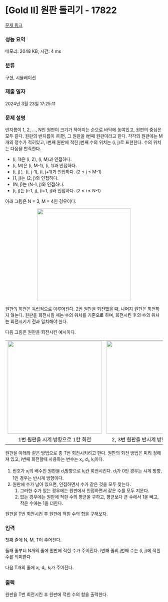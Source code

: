 # [Gold II] 원판 돌리기 - 17822 

[문제 링크](https://www.acmicpc.net/problem/17822) 

### 성능 요약

메모리: 2048 KB, 시간: 4 ms

### 분류

구현, 시뮬레이션

### 제출 일자

2024년 3월 23일 17:25:11

### 문제 설명

<p>반지름이 1, 2, ..., N인 원판이 크기가 작아지는 순으로 바닥에 놓여있고, 원판의 중심은 모두 같다. 원판의 반지름이 i이면, 그 원판을 i번째 원판이라고 한다. 각각의 원판에는 M개의 정수가 적혀있고, i번째 원판에 적힌 j번째 수의 위치는 (i, j)로 표현한다. 수의 위치는 다음을 만족한다.</p>

<ul>
	<li>(i, 1)은 (i, 2), (i, M)과 인접하다.</li>
	<li>(i, M)은 (i, M-1), (i, 1)과 인접하다.</li>
	<li>(i, j)는 (i, j-1), (i, j+1)과 인접하다. (2 ≤ j ≤ M-1)</li>
	<li>(1, j)는 (2, j)와 인접하다.</li>
	<li>(N, j)는 (N-1, j)와 인접하다.</li>
	<li>(i, j)는 (i-1, j), (i+1, j)와 인접하다. (2 ≤ i ≤ N-1)</li>
</ul>

<p>아래 그림은 N = 3, M = 4인 경우이다.</p>

<p style="text-align: center;"><img alt="" src="https://upload.acmicpc.net/5968435b-a1af-4e2a-a612-baff989f44b2/-/preview/" style="width: 300px; height: 295px;"></p>

<p>원판의 회전은 독립적으로 이루어진다. 2번 원판을 회전했을 때, 나머지 원판은 회전하지 않는다. 원판을 회전시킬 때는 수의 위치를 기준으로 하며, 회전시킨 후의 수의 위치는 회전시키기 전과 일치해야 한다.</p>

<p>다음 그림은 원판을 회전시킨 예시이다.</p>

<div class="table-responsive">
<table class="table table-bordered" style="width:100%;">
	<tbody>
		<tr>
			<td style="width: 33%; text-align: center;"><img alt="" src="https://upload.acmicpc.net/977a4e67-5aa7-40d4-92ee-5f59ac75aadb/-/preview/" style="width: 300px; height: 295px;"></td>
			<td style="width: 34%; text-align: center;"><img alt="" src="https://upload.acmicpc.net/f2c1e70b-0a84-46c3-b38d-f7395219b00a/-/preview/" style="width: 300px; height: 295px;"></td>
			<td style="width: 33%; text-align: center;"><img alt="" src="https://upload.acmicpc.net/39d57771-6162-49f5-97b7-0d9fd8911222/-/preview/" style="width: 300px; height: 295px;"></td>
		</tr>
		<tr>
			<td style="width: 33%; text-align: center;">1번 원판을 시계 방향으로 1칸 회전</td>
			<td style="width: 34%; text-align: center;">2, 3번 원판을 반시계 방향으로 3칸 회전</td>
			<td style="width: 33%; text-align: center;">1, 3번 원판을 시계 방향으로 2칸 회전</td>
		</tr>
	</tbody>
</table>
</div>

<p>원판을 아래와 같은 방법으로 총 T번 회전시키려고 한다. 원판의 회전 방법은 미리 정해져 있고, i번째 회전할때 사용하는 변수는 x<sub>i</sub>, d<sub>i</sub>, k<sub>i</sub>이다.</p>

<ol>
	<li>번호가 x<sub>i</sub>의 배수인 원판을 d<sub>i</sub>방향으로 k<sub>i</sub>칸 회전시킨다. d<sub>i</sub>가 0인 경우는 시계 방향, 1인 경우는 반시계 방향이다.</li>
	<li>원판에 수가 남아 있으면, 인접하면서 수가 같은 것을 모두 찾는다.
	<ol>
		<li>그러한 수가 있는 경우에는 원판에서 인접하면서 같은 수를 모두 지운다.</li>
		<li>없는 경우에는 원판에 적힌 수의 평균을 구하고, 평균보다 큰 수에서 1을 빼고, 작은 수에는 1을 더한다.</li>
	</ol>
	</li>
</ol>

<p>원판을 T번 회전시킨 후 원판에 적힌 수의 합을 구해보자.</p>

### 입력 

 <p>첫째 줄에 N, M, T이 주어진다.</p>

<p>둘째 줄부터 N개의 줄에 원판에 적힌 수가 주어진다. i번째 줄의 j번째 수는 (i, j)에 적힌 수를 의미한다.</p>

<p>다음 T개의 줄에 x<sub>i</sub>, d<sub>i</sub>, k<sub>i</sub>가 주어진다.</p>

### 출력 

 <p>원판을 T번 회전시킨 후 원판에 적힌 수의 합을 출력한다.</p>

